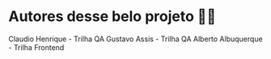 # Autores desse belo projeto 💙🚀
Claudio Henrique - Trilha QA
Gustavo Assis - Trilha QA
Alberto Albuquerque - Trilha Frontend